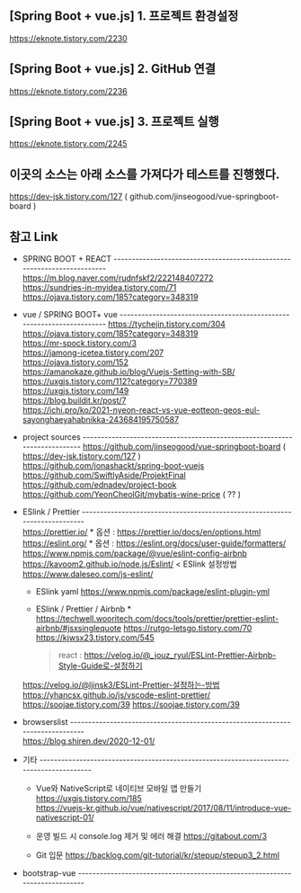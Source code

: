 ## [Spring Boot + vue.js] 1. 프로젝트 환경설정
  https://eknote.tistory.com/2230

## [Spring Boot + vue.js] 2. GitHub 연결
  https://eknote.tistory.com/2236


## [Spring Boot + vue.js] 3. 프로젝트 실행
  https://eknote.tistory.com/2245


## 이곳의 소스는 아래  소스를 가져다가 테스트를 진행했다.
  https://dev-jsk.tistory.com/127    ( github.com/jinseogood/vue-springboot-board )



## 참고 Link 
   * SPRING BOOT + REACT ------------------------------------------------------------------------
      https://m.blog.naver.com/rudnfskf2/222148407272      
      https://sundries-in-myidea.tistory.com/71      
      https://ojava.tistory.com/185?category=348319

  * vue  /  SPRING BOOT+ vue ----------------------------------------------------------------------
      https://tychejin.tistory.com/304      
      https://ojava.tistory.com/185?category=348319      
      https://mr-spock.tistory.com/3      
      https://jamong-icetea.tistory.com/207      
      https://ojava.tistory.com/152      
      https://amanokaze.github.io/blog/Vuejs-Setting-with-SB/      
      https://uxgjs.tistory.com/112?category=770389      
      https://uxgjs.tistory.com/149      
      https://blog.buildit.kr/post/7      
      https://ichi.pro/ko/2021-nyeon-react-vs-vue-eotteon-geos-eul-sayonghaeyahabnikka-243684195750587
      

  * project sources  --------------------------------------------------------------------------
      https://github.com/jinseogood/vue-springboot-board  ( https://dev-jsk.tistory.com/127 )      
      https://github.com/jonashackt/spring-boot-vuejs      
      https://github.com/SwiftlyAside/ProjektFinal      
      https://github.com/ednadev/project-book      
      https://github.com/YeonCheolGit/mybatis-wine-price  ( ?? )


  * ESlink / Prettier  ---------------------------------------------------------------------------  
      https://prettier.io/   * 옵션 : https://prettier.io/docs/en/options.html      
      https://eslint.org/    * 옵션 : https://eslint.org/docs/user-guide/formatters/      
      https://www.npmjs.com/package/@vue/eslint-config-airbnb      
      https://kavoom2.github.io/node.js/Eslint/    < ESlink 설정방법      
      https://www.daleseo.com/js-eslint/

      * ESlink yaml
           https://www.npmjs.com/package/eslint-plugin-yml           

      * ESlink / Prettier / Airbnb      * 
           https://techwell.wooritech.com/docs/tools/prettier/prettier-eslint-airbnb/#jsxsinglequote
           https://rutgo-letsgo.tistory.com/70
           https://kjwsx23.tistory.com/545
           > react : https://velog.io/@_jouz_ryul/ESLint-Prettier-Airbnb-Style-Guide로-설정하기

      https://velog.io/@ljinsk3/ESLint-Prettier-설정하는-방법
      https://yhancsx.github.io/js/vscode-eslint-prettier/
      https://soojae.tistory.com/39
      https://soojae.tistory.com/39

  * browserslist  ------------------------------------------------------------------------------  
      https://blog.shiren.dev/2020-12-01/



  * 기타  ---------------------------------------------------------------------------------------- 
     - Vue와 NativeScript로 네이티브 모바일 앱 만들기 
        https://uxgjs.tistory.com/185        
        https://vuejs-kr.github.io/vue/nativescript/2017/08/11/introduce-vue-nativescript-01/        


     - 운영 빌드 시 console.log 제거 및 에러 해결 
        https://gitabout.com/3
        
     - Git 입문 
        https://backlog.com/git-tutorial/kr/stepup/stepup3_2.html


  * bootstrap-vue  ----------------------------------------------------------------------------
 

